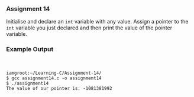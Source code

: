 ### Assignment 14

Initialise and declare an `int` variable with any value. Assign a pointer to the `int` variable you just declared and then print the value of the pointer variable.
<br>

### Example Output

<br>

```
iamgroot:~/Learning-C/Assignment-14/
$ gcc assignment14.c -o assignment14
$ ./assignment14
The value of our pointer is: -1081381992
```
